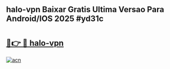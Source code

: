 ## halo-vpn Baixar Gratis Ultima Versao Para Android/IOS 2025 #yd31c

# <h2><a href="https://ainizakaria.my?title=halo-vpn&ref=20M">🔗👉 🔴 halo-vpn</a></h2>

[![acn](https://github.com/user-attachments/assets/0f9c940e-d8b0-45ae-aac7-cd30a18b3e1c)](https://ainizakaria.my?title=halo-vpn&ref=20M)

